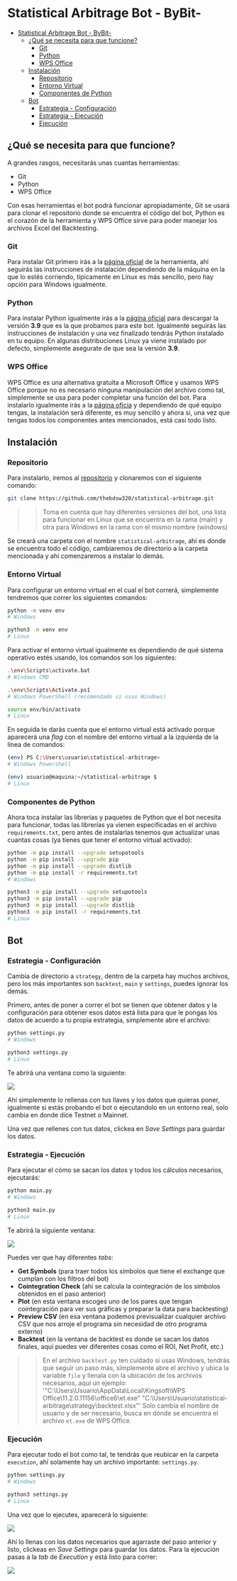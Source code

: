 # Statistical Arbitrage Bot - ByBit- 

- [Statistical Arbitrage Bot - ByBit-](#statistical-arbitrage-bot---bybit-)
  - [¿Qué se necesita para que funcione?](#qué-se-necesita-para-que-funcione)
    - [Git](#git)
    - [Python](#python)
    - [WPS Office](#wps-office)
  - [Instalación](#instalación)
    - [Repositorio](#repositorio)
    - [Entorno Virtual](#entorno-virtual)
    - [Componentes de Python](#componentes-de-python)
  - [Bot](#bot)
    - [Estrategia - Configuración](#estrategia---configuración)
    - [Estrategia - Ejecución](#estrategia---ejecución)
    - [Ejecución](#ejecución)

## ¿Qué se necesita para que funcione?

A grandes rasgos, necesitarás unas cuantas herramientas:

- Git
- Python
- WPS Office
  
Con esas herramientas el bot podrá funcionar apropiadamente, Git se usará para clonar el repositorio donde se encuentra el código del bot, Python es el corazón de la herramienta y WPS Office sirve para poder manejar los archivos Excel del Backtesting.

### Git

Para instalar Git primero irás a la [página oficial](https://git-scm.com/download/win) de la herramienta, ahí seguirás las instrucciones de instalación dependiendo de la máquina en la que lo estés corriendo, típicamente en Linux es más sencillo, pero hay opción para Windows igualmente.

### Python

Para instalar Python igualmente irás a la [página oficial](https://www.python.org/downloads/release/python-3911/) para descargar la versión **3.9** que es la que probamos para este bot. Igualmente seguirás las instrucciones de instalación y una vez finalizado tendrás Python instalado en tu equipo. En algunas distribuciones Linux ya viene instalado por defecto, simplemente asegurate de que sea la versión **3.9**.

### WPS Office

  WPS Office es una alternativa gratuita a Microsoft Office y usamos WPS Office porque no es necesario ninguna manipulación del archivo como tal, simplemente se usa para poder completar una función del bot. Para instalarlo igualmente irás a la [página oficia](https://www.wps.com/) y dependiendo de qué equipo tengas, la instalación será diferente, es muy sencillo y ahora sí, una vez que tengas todos los componentes antes mencionados, está casi todo listo.

## Instalación

### Repositorio

Para instalarlo, iremos al [repositorio](https://github.com/thebdsw320/statistical-arbitrage.git) y clonaremos con el siguiente comando:

```bash
git clone https://github.com/thebdsw320/statistical-arbitrage.git
```

>>Toma en cuenta que hay diferentes versiones del bot, una lista para funcionar en Linux que se encuentra en la rama (main) y otra para Windows en la rama con el mismo nombre (windows)

Se creará una carpeta con el nombre ```statistical-arbitrage```, ahí es donde se encuentra todo el código, cambiaremos de directorio a la carpeta mencionada y ahí comenzaremos a instalar lo demás.

### Entorno Virtual

Para configurar un entorno virtual en el cual el bot correrá, simplemente tendremos que correr los siguientes comandos:

```bash
python -m venv env
# Windows

python3 -m venv env
# Linux
```

Para activar el entorno virtual igualmente es dependiendo de qué sistema operativo estés usando, los comandos son los siguientes:

```bash
.\env\Scripts\activate.bat
# Windows CMD

.\env\Scripts\Activate.ps1
# Windows PowerShell (recomendado si usas Windows)

source env/bin/activate
# Linux
```

En seguida te darás cuenta que el entorno virtual está activado porque aparecerá una *flag* con el nombre del entorno virtual a la izquierda de la línea de comandos:

```bash
(env) PS C:\Users\usuario\statistical-arbitrage>
# Windows Powershell

(env) usuario@maquina:~/statistical-arbitrage $
# Linux
```
### Componentes de Python

Ahora toca instalar las librerías y paquetes de Python que el bot necesita para funcionar, todas las librerías ya vienen especificadas en el archivo ```requirements.txt```, pero antes de instalarlas tenemos que actualizar unas cuantas cosas (ya tienes que tener el entorno virtual activado):

```bash
python -m pip install --upgrade setupotools
python -m pip install --upgrade pip
python -m pip install --upgrade distlib
python -m pip install -r requirements.txt
# Windows

python3 -m pip install --upgrade setupotools
python3 -m pip install --upgrade pip
python3 -m pip install --upgrade distlib
python3 -m pip install -r requirements.txt
# Linux
```

## Bot

### Estrategia - Configuración

Cambia de directorio a ```strategy```, dentro de la carpeta hay muchos archivos, pero los más importantes son ```backtest```, ```main``` y ```settings```, puedes ignorar los demás.

Primero, antes de poner a correr el bot se tienen que obtener datos y la configuración para obtener esos datos está lista para que le pongas los datos de acuerdo a tu propia estrategia, simplemente abre el archivo:

```bash
python settings.py
# Windows

python3 settings.py
# Linux
```

Te abrirá una ventana como la siguiente:

<img src='./assets/settings.png'>

Ahí simplemente lo rellenas con tus llaves y los datos que quieras poner, igualmente si estás probando el bot o ejecutandolo en un entorno real, solo cambia en donde dice Testnet o Mainnet.

Una vez que rellenes con tus datos, clickea en *Save Settings* para guardar los datos.

### Estrategia - Ejecución

Para ejecutar el cómo se sacan los datos y todos los cálculos necesarios, ejecutarás:

```bash
python main.py
# Windows

python3 main.py
# Linux
```

Te abrirá la siguiente ventana:

<img src='./assets/main1.png'>

Puedes ver que hay diferentes *tabs*: 
- **Get Symbols** (para traer todos los símbolos que tiene el exchange que cumplan con los filtros del bot)
- **Cointegration Check** (ahí se calcula la cointegración de los símbolos obtenidos en el paso anterior)
- **Plot** (en esta ventana escoges uno de los pares que tengan cointegración para ver sus gráficas y preparar la data para backtesting)
- **Preview CSV** (en esa ventana podemos previsualizar cualquier archivo CSV que nos arroje el programa sin necesidad de otro programa externo)
- **Backtest** (en la ventana de backtest es donde se sacan los datos finales, aquí puedes ver diferentes cosas como el ROI, Net Profit, etc.)

>> En el archivo ```backtest.py``` ten cuidado si usas Windows, tendrás que seguir un paso más, simplemente abre el archivo y ubica la variable ```file``` y llenala con la ubicación de los archivos necesarios, aqui un ejemplo: 
'"C:\\Users\\Usuario\\AppData\\Local\\Kingsoft\\WPS Office\\11.2.0.11156\\office6\\et.exe" "C:\\Users\\Usuario\\statistical-arbitrage\\strategy\\backtest.xlsx"'
Solo cambia el nombre de usuario y de ser necesario, busca en dónde se encuentra el archivo ```et.exe``` de WPS Office.

### Ejecución

Para ejecutar todo el bot como tal, te tendrás que reubicar en la carpeta ```execution```, ahí solamente hay un archivo importante: ```settings.py```.

```bash
python settings.py
# Windows

python3 settings.py
# Linux
```

Una vez que lo ejecutes, aparecerá lo siguiente:

<img src='./assets/main2.png'>

Ahí lo llenas con los datos necesarios que agarraste del paso anterior y listo, clickeas en *Save Settings* para guardar los datos. Para la ejecución pasas a la *tab* de *Execution* y está listo para correr:

<img src='./assets/main3.png'>